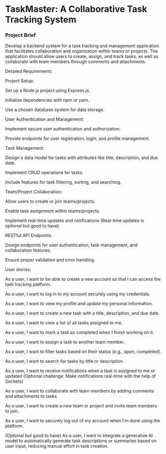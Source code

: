 # TaskMaster: A Collaborative Task Tracking System

### Project Brief

Develop a backend system for a task tracking and management application that facilitates collaboration and organization within teams or projects. The application should allow users to create, assign, and track tasks, as well as collaborate with team members through comments and attachments.

Detailed Requirements:

Project Setup:

Set up a Node.js project using Express.js.

Initialize dependencies with npm or yarn.

Use a chosen database system for data storage.

User Authentication and Management:

Implement secure user authentication and authorization.

Provide endpoints for user registration, login, and profile management.

Task Management:

Design a data model for tasks with attributes like title, description, and due date.

Implement CRUD operations for tasks.

Include features for task filtering, sorting, and searching.

Team/Project Collaboration:

Allow users to create or join teams/projects.

Enable task assignment within teams/projects.

Implement real-time updates and notifications (Real-time updates is optional but good to have).

RESTful API Endpoints:

Design endpoints for user authentication, task management, and collaboration features.

Ensure proper validation and error handling.

User stories:

As a user, I want to be able to create a new account so that I can access the task tracking platform.

As a user, I want to log in to my account securely using my credentials.

As a user, I want to view my profile and update my personal information.

As a user, I want to create a new task with a title, description, and due date.

As a user, I want to view a list of all tasks assigned to me.

As a user, I want to mark a task as completed when I finish working on it.

As a user, I want to assign a task to another team member.

As a user, I want to filter tasks based on their status (e.g., open, completed).

As a user, I want to search for tasks by title or description.

As a user, I want to receive notifications when a task is assigned to me or updated (Optional challenge: Make notifications real-time with the help of Sockets)

As a user, I want to collaborate with team members by adding comments and attachments to tasks.

As a user, I want to create a new team or project and invite team members to join.

As a user, I want to securely log out of my account when I'm done using the platform.

(Optional but good to have) As a user, I want to integrate a generative AI model to automatically generate task descriptions or summaries based on user input, reducing manual effort in task creation.

